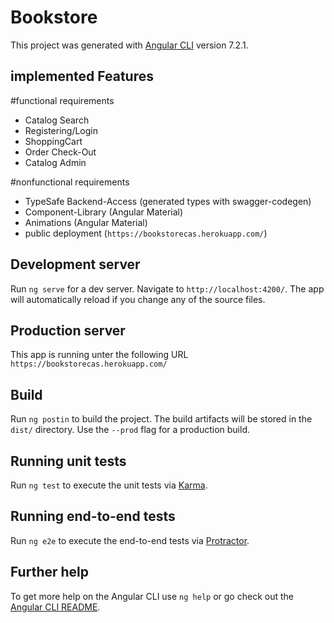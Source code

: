 # Bookstore

This project was generated with [Angular CLI](https://github.com/angular/angular-cli) version 7.2.1.

## implemented Features

#functional requirements

- Catalog Search
- Registering/Login
- ShoppingCart
- Order Check-Out
- Catalog Admin

#nonfunctional requirements

- TypeSafe Backend-Access (generated types with swagger-codegen)
- Component-Library (Angular Material)
- Animations (Angular Material)
- public deployment (`https://bookstorecas.herokuapp.com/`)

## Development server

Run `ng serve` for a dev server. Navigate to `http://localhost:4200/`. The app will automatically reload if you change any of the source files.

## Production server

This app is running unter the following URL `https://bookstorecas.herokuapp.com/`

## Build

Run `ng postin` to build the project. The build artifacts will be stored in the `dist/` directory. Use the `--prod` flag for a production build.

## Running unit tests

Run `ng test` to execute the unit tests via [Karma](https://karma-runner.github.io).

## Running end-to-end tests

Run `ng e2e` to execute the end-to-end tests via [Protractor](http://www.protractortest.org/).

## Further help

To get more help on the Angular CLI use `ng help` or go check out the [Angular CLI README](https://github.com/angular/angular-cli/blob/master/README.md).
